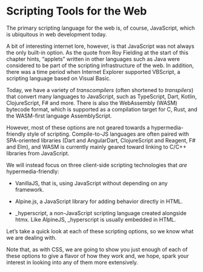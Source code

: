 # Scripting Tools for the Web

The primary scripting language for the web is, of course, JavaScript, which is ubiquitous in web development today.

A bit of interesting internet lore, however, is that JavaScript was not always the only built-in option. As the quote from Roy Fielding at the start of this chapter hints, “applets” written in other languages such as Java were considered to be part of the scripting infrastructure of the web. In addition, there was a time period when Internet Explorer supported VBScript, a scripting language based on Visual Basic.

Today, we have a variety of _transcompilers_ (often shortened to _transpilers_) that convert many languages to JavaScript, such as TypeScript, Dart, Kotlin, ClojureScript, F# and more. There is also the WebAssembly (WASM) bytecode format, which is supported as a compilation target for C, Rust, and the WASM-first language AssemblyScript.

However, most of these options are not geared towards a hypermedia-friendly style of scripting. Compile-to-JS languages are often paired with SPA-oriented libraries (Dart and AngularDart, ClojureScript and Reagent, F# and Elm), and WASM is currently mainly geared toward linking to C/C++ libraries from JavaScript.

We will instead focus on three client-side scripting technologies that _are_ hypermedia-friendly:

*   VanillaJS, that is, using JavaScript without depending on any framework.
    
*   Alpine.js, a JavaScript library for adding behavior directly in HTML.
    
*   \_hyperscript, a non-JavaScript scripting language created alongside htmx. Like AlpineJS, \_hyperscript is usually embedded in HTML.
    

Let’s take a quick look at each of these scripting options, so we know what we are dealing with.

Note that, as with CSS, we are going to show you just enough of each of these options to give a flavor of how they work and, we hope, spark your interest in looking into any of them more extensively.